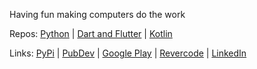 Having fun making computers do the work

Repos: [Python](https://github.com/rtmigo?tab=repositories&q=&type=source&language=python&sort=stargazers) | [Dart and Flutter](https://github.com/rtmigo?tab=repositories&q=&type=source&language=dart&sort=stargazers) | [Kotlin](https://github.com/rtmigo?tab=repositories&q=&type=source&language=kotlin&sort=stargazers)  

Links: [PyPi](https://pypi.org/user/rtmigo/) | [PubDev](https://pub.dev/publishers/revercode.com/packages) | [Google Play](https://play.google.com/store/apps/developer?id=Revercode) | [Revercode](https://revercode.com/) | [LinkedIn](https://www.linkedin.com/in/artg/)

